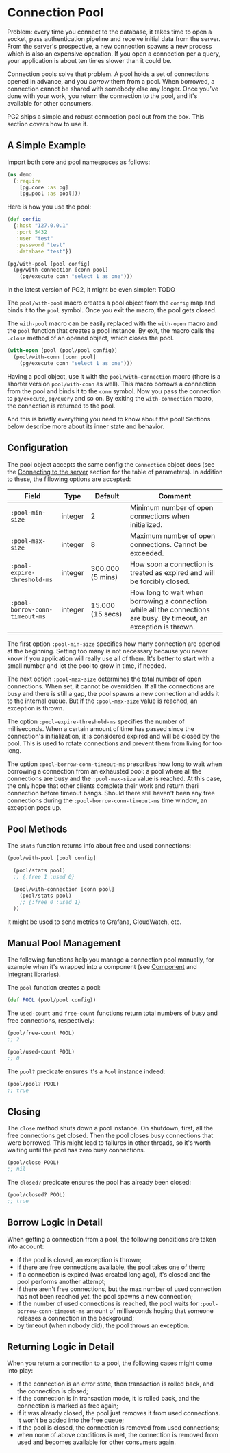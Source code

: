 # Connection Pool

Problem: every time you connect to the database, it takes time to open a socket,
pass authentication pipeline and receive initial data from the server. From the
server's prospective, a new connection spawns a new process which is also an
expensive operation. If you open a connection per a query, your application is
about ten times slower than it could be.

Connection pools solve that problem. A pool holds a set of connections opened in
advance, and you *borrow* them from a pool. When borrowed, a connection cannot
be shared with somebody else any longer. Once you've done with your work, you
return the connection to the pool, and it's available for other consumers.

PG2 ships a simple and robust connection pool out from the box. This section
covers how to use it.

## A Simple Example

Import both core and pool namespaces as follows:

~~~clojure
(ns demo
  (:require
    [pg.core :as pg]
    [pg.pool :as pool]))
~~~

Here is how you use the pool:

~~~clojure
(def config
  {:host "127.0.0.1"
   :port 5432
   :user "test"
   :password "test"
   :database "test"})

(pg/with-pool [pool config]
  (pg/with-connection [conn pool]
    (pg/execute conn "select 1 as one")))
~~~

In the latest version of PG2, it might be even simpler: TODO

The `pool/with-pool` macro creates a pool object from the `config` map and binds
it to the `pool` symbol. Once you exit the macro, the pool gets closed.

The `with-pool` macro can be easily replaced with the `with-open` macro and the
`pool` function that creates a pool instance. By exit, the macro calls the
`.close` method of an opened object, which closes the pool.

~~~clojure
(with-open [pool (pool/pool config)]
  (pool/with-conn [conn pool]
    (pg/execute conn "select 1 as one")))
~~~

Having a pool object, use it with the `pool/with-connection` macro (there is a
shorter version `pool/with-conn` as well). This macro borrows a connection from
the pool and binds it to the `conn` symbol. Now you pass the connection to
`pg/execute`, `pg/query` and so on. By exiting the `with-connection` macro, the
connection is returned to the pool.

And this is briefly everything you need to know about the pool! Sections below
describe more about its inner state and behavior.

## Configuration

The pool object accepts the same config the `Connection` object does (see the
[Connecting to the server](/docs/connecting.md) section for the table of
parameters). In addition to these, the fillowing options are accepted:

| Field                          | Type    | Default          | Comment                                                                                                              |
|--------------------------------|---------|------------------|----------------------------------------------------------------------------------------------------------------------|
| `:pool-min-size`               | integer | 2                | Minimum number of open connections when initialized.                                                                 |
| `:pool-max-size`               | integer | 8                | Maximum number of open connections. Cannot be exceeded.                                                              |
| `:pool-expire-threshold-ms`    | integer | 300.000 (5 mins) | How soon a connection is treated as expired and will be forcibly closed.                                             |
| `:pool-borrow-conn-timeout-ms` | integer | 15.000 (15 secs) | How long to wait when borrowing a connection while all the connections are busy. By timeout, an exception is thrown. |

The first option `:pool-min-size` specifies how many connection are opened at
the beginning. Setting too many is not necessary because you never know if you
application will really use all of them. It's better to start with a small
number and let the pool to grow in time, if needed.

The next option `:pool-max-size` determines the total number of open
connections. When set, it cannot be overridden. If all the connections are busy
and there is still a gap, the pool spawns a new connection and adds it to the
internal queue. But if the `:pool-max-size` value is reached, an exception is
thrown.

The option `:pool-expire-threshold-ms` specifies the number of
milliseconds. When a certain amount of time has passed since the connection's
initialization, it is considered expired and will be closed by the pool. This is
used to rotate connections and prevent them from living for too long.

The option `:pool-borrow-conn-timeout-ms` prescribes how long to wait when
borrowing a connection from an exhausted pool: a pool where all the connections
are busy and the `:pool-max-size` value is reached. At this case, the only hope
that other clients complete their work and return theri connection before
timeout bangs. Should there still haven't been any free connections during the
`:pool-borrow-conn-timeout-ms` time window, an exception pops up.

## Pool Methods

The `stats` function returns info about free and used connections:

~~~clojure
(pool/with-pool [pool config]

  (pool/stats pool)
  ;; {:free 1 :used 0}

  (pool/with-connection [conn pool]
    (pool/stats pool)
    ;; {:free 0 :used 1}
  ))
~~~

It might be used to send metrics to Grafana, CloudWatch, etc.

## Manual Pool Management

[component]: https://github.com/stuartsierra/component
[integrant]: https://github.com/weavejester/integrant

The following functions help you manage a connection pool manually, for example
when it's wrapped into a component (see [Component][component] and
[Integrant][integrant] libraries).

The `pool` function creates a pool:

~~~clojure
(def POOL (pool/pool config))
~~~

The `used-count` and `free-count` functions return total numbers of busy and
free connections, respectively:

~~~clojure
(pool/free-count POOL)
;; 2

(pool/used-count POOL)
;; 0
~~~

The `pool?` predicate ensures it's a `Pool` instance indeed:

~~~clojure
(pool/pool? POOL)
;; true
~~~

## Closing

The `close` method shuts down a pool instance. On shutdown, first, all the free
connections get closed. Then the pool closes busy connections that were
borrowed. This might lead to failures in other threads, so it's worth waiting
until the pool has zero busy connections.

~~~clojure
(pool/close POOL)
;; nil
~~~

The `closed?` predicate ensures the pool has already been closed:

~~~clojure
(pool/closed? POOL)
;; true
~~~

## Borrow Logic in Detail

When getting a connection from a pool, the following conditions are taken into
account:

- if the pool is closed, an exception is thrown;
- if there are free connections available, the pool takes one of them;
- if a connection is expired (was created long ago), it's closed and the pool
  performs another attempt;
- if there aren't free connections, but the max number of used connection has not
  been reached yet, the pool spawns a new connection;
- if the number of used connections is reached, the pool waits for
  `:pool-borrow-conn-timeout-ms` amount of milliseconds hoping that someone
  releases a connection in the background;
- by timeout (when nobody did), the pool throws an exception.


## Returning Logic in Detail

When you return a connection to a pool, the following cases might come into
play:

- if the connection is an error state, then transaction is rolled back, and the
  connection is closed;
- if the connection is in transaction mode, it is rolled back, and the
  connection is marked as free again;
- if it was already closed, the pool just removes it from used connections. It
  won't be added into the free queue;
- if the pool is closed, the connection is removed from used connections;
- when none of above conditions is met, the connection is removed from used and
  becomes available for other consumers again.
